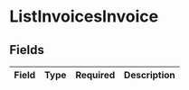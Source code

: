 # ListInvoicesInvoice


## Fields

| Field       | Type        | Required    | Description |
| ----------- | ----------- | ----------- | ----------- |